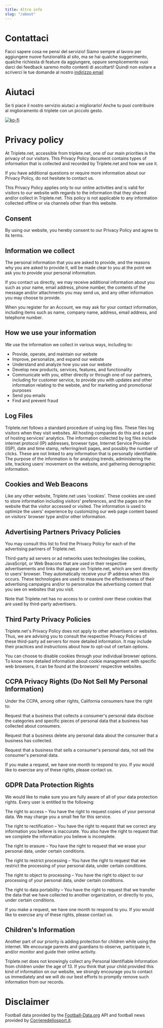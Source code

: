 ```yaml
---
title: Altre info
slug: "/about"
---
```


# Contattaci

Facci sapere cosa ne pensi del servizio! Siamo sempre al lavoro per
aggiungere nuove funzionalità al sito, ma se hai qualche suggerimento,
qualche richiesta di feature da aggiungere, oppure semplicemente vuoi
darci dei feedback saremo molto contenti di ascoltarti! Quindi non
esitare a scriverci le tue domande al nostro 
<a target="_blank" href="mailto:triplete.help@gmail.com">indirizzo email</a>

# Aiutaci
Se ti piace il nostro servizio aiutaci a migliorarlo! Anche tu puoi contribuire al miglioramento
di triplete con un piccolo gesto. 

[![ko-fi](https://www.ko-fi.com/img/githubbutton_sm.svg)](https://ko-fi.com/G2G32Z0BB)

# Privacy policy

At Triplete.net, accessible from triplete.net, one of our main
priorities is the privacy of our visitors. This Privacy Policy document
contains types of information that is collected and recorded by
Triplete.net and how we use it.

If you have additional questions or require more information about our
Privacy Policy, do not hesitate to contact us.

This Privacy Policy applies only to our online activities and is valid
for visitors to our website with regards to the information that they
shared and/or collect in Triplete.net. This policy is not applicable to
any information collected offline or via channels other than this
website.

## Consent

By using our website, you hereby consent to our Privacy Policy and agree
to its terms.

## Information we collect

The personal information that you are asked to provide, and the reasons
why you are asked to provide it, will be made clear to you at the point
we ask you to provide your personal information.

If you contact us directly, we may receive additional information about
you such as your name, email address, phone number, the contents of the
message and/or attachments you may send us, and any other information
you may choose to provide.

When you register for an Account, we may ask for your contact
information, including items such as name, company name, address, email
address, and telephone number.

## How we use your information

We use the information we collect in various ways, including to:

- Provide, operate, and maintain our webste
- Improve, personalize, and expand our webste
- Understand and analyze how you use our webste
- Develop new products, services, features, and functionality
- Communicate with you, either directly or through one of our partners,
    including for customer service, to provide you with updates and other
    information relating to the webste, and for marketing and promotional
    purposes
- Send you emails
- Find and prevent fraud

## Log Files

Triplete.net follows a standard procedure of using log files. These
files log visitors when they visit websites. All hosting companies do
this and a part of hosting services' analytics. The information
collected by log files include internet protocol (IP) addresses, browser
type, Internet Service Provider (ISP), date and time stamp,
referring/exit pages, and possibly the number of clicks. These are not
linked to any information that is personally identifiable. The purpose
of the information is for analyzing trends, administering the site,
tracking users' movement on the website, and gathering demographic
information.

<h2 id="#cookies">Cookies and Web Beacons</h2>

Like any other website, Triplete.net uses 'cookies'. These cookies are
used to store information including visitors' preferences, and the pages
on the website that the visitor accessed or visited. The information is
used to optimize the users' experience by customizing our web page
content based on visitors' browser type and/or other information.

## Advertising Partners Privacy Policies

You may consult this list to find the Privacy Policy for each of the
advertising partners of Triplete.net.

Third-party ad servers or ad networks uses technologies like cookies,
JavaScript, or Web Beacons that are used in their respective
advertisements and links that appear on Triplete.net, which are sent
directly to users' browser. They automatically receive your IP address
when this occurs. These technologies are used to measure the
effectiveness of their advertising campaigns and/or to personalize the
advertising content that you see on websites that you visit.

Note that Triplete.net has no access to or control over these cookies
that are used by third-party advertisers.

## Third Party Privacy Policies

Triplete.net's Privacy Policy does not apply to other advertisers or
websites. Thus, we are advising you to consult the respective Privacy
Policies of these third-party ad servers for more detailed information.
It may include their practices and instructions about how to opt-out of
certain options.

You can choose to disable cookies through your individual browser
options. To know more detailed information about cookie management with
specific web browsers, it can be found at the browsers' respective
websites.

## CCPA Privacy Rights (Do Not Sell My Personal Information)

Under the CCPA, among other rights, California consumers have the right
to:

Request that a business that collects a consumer's personal data
disclose the categories and specific pieces of personal data that a
business has collected about consumers.

Request that a business delete any personal data about the consumer that
a business has collected.

Request that a business that sells a consumer's personal data, not sell
the consumer's personal data.

If you make a request, we have one month to respond to you. If you would
like to exercise any of these rights, please contact us.

## GDPR Data Protection Rights

We would like to make sure you are fully aware of all of your data
protection rights. Every user is entitled to the following:

The right to access – You have the right to request copies of your
personal data. We may charge you a small fee for this service.

The right to rectification – You have the right to request that we
correct any information you believe is inaccurate. You also have the
right to request that we complete the information you believe is
incomplete.

The right to erasure – You have the right to request that we erase your
personal data, under certain conditions.

The right to restrict processing – You have the right to request that we
restrict the processing of your personal data, under certain conditions.

The right to object to processing – You have the right to object to our
processing of your personal data, under certain conditions.

The right to data portability – You have the right to request that we
transfer the data that we have collected to another organization, or
directly to you, under certain conditions.

If you make a request, we have one month to respond to you. If you would
like to exercise any of these rights, please contact us.

## Children's Information

Another part of our priority is adding protection for children while
using the internet. We encourage parents and guardians to observe,
participate in, and/or monitor and guide their online activity.

Triplete.net does not knowingly collect any Personal Identifiable
Information from children under the age of 13. If you think that your
child provided this kind of information on our website, we strongly
encourage you to contact us immediately and we will do our best efforts
to promptly remove such information from our records.

# Disclaimer
Football data provided by the <a href="https://www.football-data.org/" target="_blank">Football-Data.org</a> API and football news provided by <a href="https://www.corrieredellosport.it/" target="_blank">Corrieredellosport.it</a>.